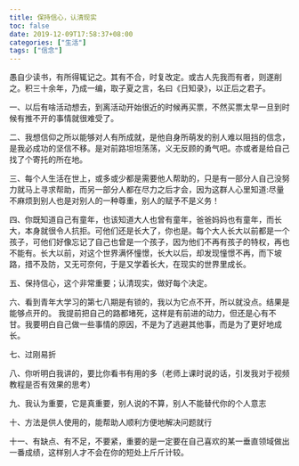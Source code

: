 ```yaml
---
title: 保持信心，认清现实
toc: false
date: 2019-12-09T17:58:37+08:00
categories: ["生活"]
tags: ["信念"]
---
```

愚自少读书，有所得辄记之。其有不合，时复改定。或古人先我而有者，则遂削之。积三十余年，乃成一编，取子夏之言，名曰《日知录》，以正后之君子。

<!--more-->


一、以后有啥活动想去，到离活动开始很近的时候再买票，不然买票太早一旦到时候有推不开的事情就很难受了。


二、我想信仰之所以能够对人有所成就，是他自身所萌发的别人难以阻挡的信念，是我必成功的坚信不移。是对前路坦坦荡荡，义无反顾的勇气吧。亦或者是给自己找了个寄托的所在地。


三、每个人生活在世上，或多或少都是需要他人帮助的，只是有一部分人自己没努力就马上寻求帮助，而另一部分人都在尽力之后才会，因为这群人心里知道:尽量不麻烦到别人也是对别人的一种尊重，别人的赋予不是义务！


四、你既知道自己有童年，也该知道大人也曾有童年，爸爸妈妈也有童年，而长大，本身就很令人抗拒。可他们还是长大了，你也是。每个大人长大以前都是一个孩子，可他们好像忘记了自己也曾是一个孩子，因为他们不再有孩子的特权，再也不能有。长大以前，对这个世界满怀憧憬，长大以后，却发现憧憬不再，而下坡路，措不及防，又无可奈何，于是又学着长大，在现实的世界里成长。


五、保持信心，这个非常重要；认清现实，做好每个决定。


六、看到青年大学习的第七八期是有锁的，我以为它点不开，所以就没点。结果是能够点开的。
我提前把自己的路都堵死，这样是有前进的动力，但还是心有不甘。我要明白自己做一些事情的原因，不是为了逃避其他事，而是为了更好地成长。


七、过刚易折


八、你听明白我讲的，要比你看书有用的多（老师上课时说的话，引发我对于视频教程是否有效果的思考）


九、我认为重要，它是真重要，别人说的不算，别人不能替代你的个人意志


十、方法是供人使用的，能帮助人顺利方便地解决问题就行


十一、有缺点、有不足，不要紧，重要的是一定要在自己喜欢的某一垂直领域做出一番成绩，这样别人才不会在你的短处上斤斤计较。